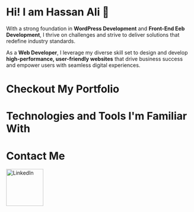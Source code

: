 <h1>Hi! I am Hassan Ali 👋</h1>
<p>With a strong foundation in <b>WordPress Development</b> and <b>Front-End Eeb Development</b>, I thrive on challenges and strive to deliver solutions that redefine industry standards.</p>
<p>As a <b>Web Developer</b>, I leverage my diverse skill set to design and develop <b>high-performance, user-friendly websites</b> that drive business success and empower users with seamless digital experiences.</p>
<h1>Checkout My Portfolio</h1>
<h1>Technologies and Tools I'm Familiar With</h1>
<h1>Contact Me</h1>
<img src="https://raw.githubusercontent.com/user-attachments/assets/4e8bede7-aeb6-46ac-84a1-50fe8114ecef" width="100" alt="LinkedIn">
